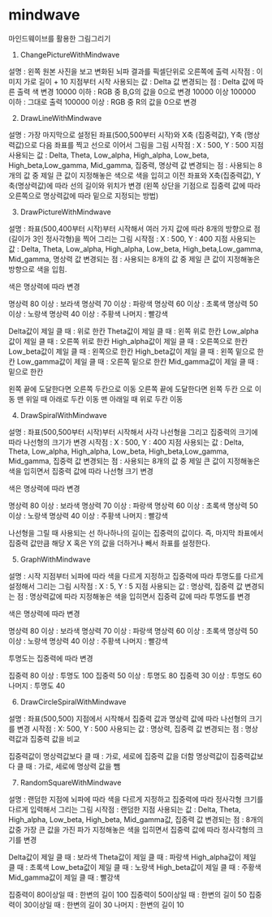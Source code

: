 # mindwave
마인드웨이브를 활용한 그림그리기

1. ChangePictureWithMindwave

설명 : 왼쪽 원본 사진을 보고 변화된 뇌파 결과를 픽셀단위로 오른쪽에 출력
시작점 : 이미지 가로 길이 + 10 지점부터 시작
사용되는 값 : Delta 값
변경되는 점 : Delta 값에 따른 출력 색 변경
10000 이하 : RGB 중 B,G의 값을 0으로 변경
10000 이상 100000 이하 : 그대로 출력
100000 이상 : RGB 중 R의 값을 0으로 변경

2. DrawLineWithMindwave

설명 : 가장 마지막으로 설정된 좌표(500,500부터 시작)와 X축 (집중력값), Y축 (명상력값)으로 다음 좌표를 찍고 선으로 이어서 그림을 그림 
시작점 : X : 500, Y : 500 지점
사용되는 값 :
Delta, Theta, Low_alpha, High_alpha, Low_beta, High_beta,Low_gamma, Mid_gamma, 집중력, 명상력 값
변경되는 점 : 사용되는 8개의 값 중 제일 큰 값이 지정해놓은 색으로 색을 입히고 이전 좌표와 X축(집중력값), Y축(명상력값)에 따라 선의 길이와 위치가 변경
(왼쪽 상단을 기점으로 집중력 값에 따라 오른쪽으로 명상력값에 따라 밑으로 지정되는 방법)


3. DrawPictureWithMindwave

설명 : 좌표(500,400부터 시작)부터 시작해서 여러 가지 값에 따라 8개의 방향으로 점(길이가 3인 정사각형)을 찍어 그리는 그림 
시작점 : X : 500, Y : 400 지점
사용되는 값 : 
Delta, Theta, Low_alpha, High_alpha, Low_beta, High_beta,Low_gamma, Mid_gamma, 명상력 값
변경되는 점 : 사용되는 8개의 값 중 제일 큰 값이 지정해놓은 방향으로 색을 입힘.

색은 명상력에 따라 변경

명상력 80 이상 : 보라색
명상력 70 이상 : 파랑색
명상력 60 이상 : 초록색
명상력 50 이상 : 노랑색
명상력 40 이상 : 주황색
나머지 : 빨강색

Delta값이 제일 클 때 : 위로 한칸
Theta값이 제일 클 때 : 왼쪽 위로 한칸
Low_alpha값이 제일 클 때 : 오른쪽 위로 한칸
High_alpha값이 제일 클 때 : 오른쪽으로 한칸
Low_beta값이 제일 클 때 : 왼쪽으로 한칸
High_beta값이 제일 클 때 : 왼쪽 밑으로 한칸
Low_gamma값이 제일 클 때 : 오른쪽 밑으로 한칸
Mid_gamma값이 제일 클 때 : 밑으로 한칸

왼쪽 끝에 도달한다면 오른쪽 두칸으로 이동
오른쪽 끝에 도달한다면 왼쪽 두칸 으로 이동
맨 위일 때 아래로 두칸 이동
맨 아래일 때  위로 두칸 이동

4. DrawSpiralWithMindwave

설명 : 좌표(500,500부터 시작)부터 시작해서 사각 나선형을 그리고 집중력의 크기에 따라 나선형의 크기가 변경
시작점 : X : 500, Y : 400 지점
사용되는 값 : 
Delta, Theta, Low_alpha, High_alpha, Low_beta, High_beta,Low_gamma, Mid_gamma, 집중력 값
변경되는 점 : 사용되는 8개의 값 중 제일 큰 값이 지정해놓은 색을 입히면서 집중력 값에 따라 나선형 크기 변경

색은 명상력에 따라 변경

명상력 80 이상 : 보라색
명상력 70 이상 : 파랑색
명상력 60 이상 : 초록색
명상력 50 이상 : 노랑색
명상력 40 이상 : 주황색
나머지 : 빨강색

나선형을 그릴 때 사용되는 선 하나하나의 길이는 집중력의 값이다. 
즉, 마지막 좌표에서 집중력 값만큼 해당 X 혹은 Y의 값을 더하거나 빼서 좌표를 설정한다. 

5. GraphWithMindwave

설명 : 시작 지점부터 뇌파에 따라 색을 다르게 지정하고 집중력에 따라 투명도를 다르게 설정해서 그리는 그림
시작점 : X : 5, Y : 5 지점
사용되는 값 : 
명상력, 집중력 값
변경되는 점 : 명상력값에 따라 지정해놓은 색을 입히면서 집중력 값에 따라 투명도를 변경

색은 명상력에 따라 변경

명상력 80 이상 : 보라색
명상력 70 이상 : 파랑색
명상력 60 이상 : 초록색
명상력 50 이상 : 노랑색
명상력 40 이상 : 주황색
나머지 : 빨강색

투명도는 집중력에 따라 변경

집중력 80 이상 : 투명도 100
집중력 50 이상 : 투명도 80
집중력 30 이상 : 투명도 60
나머지 : 투명도 40

6. DrawCircleSpiralWithMindwave

설명 : 좌표(500,500) 지점에서 시작해서 집중력 값과 명상력 값에 따라 나선형의 크기를 변경
시작점 : X: 500, Y : 500
사용되는 값 : 명상력, 집중력 값
변경되는 점 : 명상력값과 집중력 값을 비교

집중력값이 명상력값보다 클 때 : 가로, 세로에 집중력 값을 더함
명상력값이 집중력값보다 클 때 : 가로, 세로에 명상력 값을 뺌

7. RandomSquareWithMindwave

설명 : 랜덤한 지점에 뇌파에 따라 색을 다르게 지정하고 집중력에 따라 정사각형 크기를 다르게 입력해서 그리는 그림
시작점 : 랜덤한 지점
사용되는 값 : Delta, Theta, High_alpha, Low_beta, High_beta, Mid_gamma값,
집중력 값
변경되는 점 : 8개의 값중 가장 큰 값을 가진 파가 지정해놓은 색을 입히면서 집중력 값에 따라 정사각형의 크기를 변경

Delta값이 제일 클 때 : 보라색
Theta값이 제일 클 때 : 파랑색
High_alpha값이 제일 클 때 : 초록색
Low_beta값이 제일 클 때 : 노랑색
High_beta값이 제일 클 때 : 주황색
Mid_gamma값이 제일 클 때 : 빨강색

집중력이 80이상일 때 : 한변의 길이 100
집중력이 50이상일 때 : 한변의 길이 50
집중력이 30이상일 때 : 한변의 길이 30
나머지 : 한변의 길이 10
